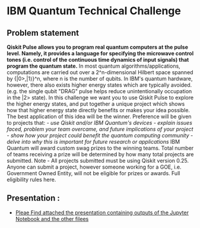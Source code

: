 # IBM Quantum Technical Challenge
## Problem statement
**Qiskit Pulse allows you to program real quantum computers at the pulse level. Namely, it provides a language for specifying the microwave control tones (i.e. control of the continuous time dynamics of input signals) that program the quantum state.**
In most quantum algorithms/applications, computations are carried out over a 2^n-dimensional Hilbert space spanned by {|0>,|1⟩}^n, where n is the number of qubits. In IBM's quantum hardware, however, there also exists higher energy states which are typically avoided. (e.g. the single qubit "DRAG" pulse helps reduce unintentionally occupation in the |2> state).
In this challenge we want you to use Qiskit Pulse to explore the higher energy states, and put together a unique project which shows how that higher energy state directly benefits or makes your idea possible.
The best application of this idea will be the winner. Preference will be given to projects that:
*- use Qiskit and/or IBM Quantum's devices*
*- explain issues faced, problem your team overcame, and future implications of your project - show how your project could benefit the quantum computing community*
*- delve into why this is important for future research or applications*
IBM Quantum will award custom swag prizes to the winning teams. Total number of teams receiving a prize will be determined by how many total projects are submitted.
Note - All projects submitted must be using Qiskit version 0.25. Anyone can submit a project, however someone working for a GOE, i.e. Government Owned Entity, will not be eligible for prizes or awards. Full eligibility rules here.

## Presentation :
* [Pleae Find attached the presentation containing outputs of the Jupyter Notebook and the other filees](./Presentation/Improving_Quantum_Audio_Signal_Processing_Methods_wQudits.pptx)
